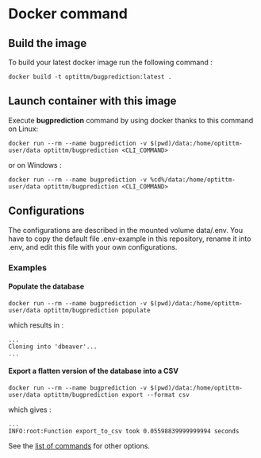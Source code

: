 # Docker command

## Build the image

To build your latest docker image run the following command :

```
docker build -t optittm/bugprediction:latest .
```

## Launch container with this image

Execute **bugprediction** command by using docker thanks to this command on Linux:

```
docker run --rm --name bugprediction -v $(pwd)/data:/home/optittm-user/data optittm/bugprediction <CLI_COMMAND>
```

or on Windows :

```
docker run --rm --name bugprediction -v %cd%/data:/home/optittm-user/data optittm/bugprediction <CLI_COMMAND>
```

## Configurations

The configurations are described in the mounted volume data/.env. You have to copy the default file .env-example in this repository, rename it into .env, and edit this file with your own configurations.

### Examples

#### Populate the database

```
docker run --rm --name bugprediction -v $(pwd)/data:/home/optittm-user/data optittm/bugprediction populate
```

which results in :

```
...
Cloning into 'dbeaver'...
...
```

#### Export a flatten version of the database into a CSV

```
docker run --rm --name bugprediction -v $(pwd)/data:/home/optittm-user/data optittm/bugprediction export --format csv
```

which gives :

```
...
INFO:root:Function export_to_csv took 0.05598839999999994 seconds
```

See the [list of commands](./commands.md) for other options.
